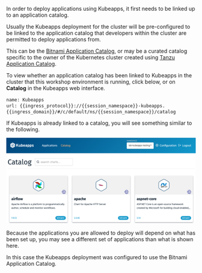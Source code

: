In order to deploy applications using Kubeapps, it first needs to be linked up to an application catalog.

Usually the Kubeapps deployment for the cluster will be pre-configured to be linked to the application catalog that developers within the cluster are permitted to deploy applications from.

This can be the [Bitnami Application Catalog](https://bitnami.com/stacks), or may be a curated catalog specific to the owner of the Kubernetes cluster created using [Tanzu Application Catalog](https://tanzu.vmware.com/application-catalog).

To view whether an application catalog has been linked to Kubeapps in the cluster that this workshop environment is running, click below, or on **Catalog** in the Kubeapps web interface.

```dashboard:open-dashboard
name: Kubeapps
url: {{ingress_protocol}}://{{session_namespace}}-kubeapps.{{ingress_domain}}/#/c/default/ns/{{session_namespace}}/catalog
```

If Kubeapps is already linked to a catalog, you will see something similar to the following.

![](kubeapps-application-catalog.png)

Because the applications you are allowed to deploy will depend on what has been set up, you may see a different set of applications than what is shown here.

In this case the Kubeapps deployment was configured to use the Bitnami Application Catalog.
